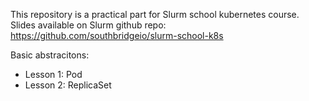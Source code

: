This repository is a practical part for Slurm school kubernetes course.
Slides available on Slurm github repo: https://github.com/southbridgeio/slurm-school-k8s

Basic abstracitons:
- Lesson 1: Pod
- Lesson 2: ReplicaSet